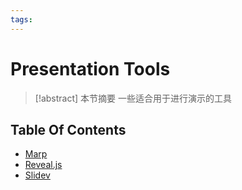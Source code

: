 ```yaml
---
tags:
---
```


# Presentation Tools

> [!abstract] 本节摘要
> 一些适合用于进行演示的工具

## Table Of Contents

- [Marp](Marp.md)
- [Reveal.js](Reveal.md)
- [Slidev](Slidev.md)
